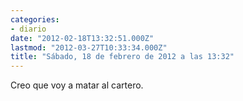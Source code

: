 ```yaml
---
categories:
- diario
date: "2012-02-18T13:32:51.000Z"
lastmod: "2012-03-27T10:33:34.000Z"
title: "Sábado, 18 de febrero de 2012 a las 13:32"
---
```


Creo que voy a matar al cartero.